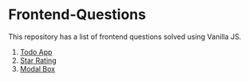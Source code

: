 # Frontend-Questions

This repository has a list of frontend questions solved using Vanilla JS.

1. <a href="https://github.com/29nikita/Vanilla-JS-Frontend-Questions/tree/main/Todo%20App">Todo App</a>
2. <a href="">Star Rating</a>
3. <a href="">Modal Box</a>
